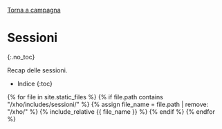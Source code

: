 [Torna a campagna](./campaign.md)

<style>
p {
    
}
</style>

# Sessioni
{:.no_toc}

Recap delle sessioni.

* Indice
{:toc}

{% for file in site.static_files %}
{% if file.path contains "/xho/includes/sessioni/" %}
{% assign file_name = file.path | remove:  "/xho/" %}
{% include_relative {{ file_name }} %}
{% endif %}
{% endfor %}
